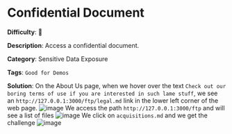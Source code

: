 # Confidential Document

**Difficulty**: :star2:

**Description**: Access a confidential document.

**Category**: Sensitive Data Exposure

**Tags**: `Good for Demos`

**Solution**: 
On the About Us page, when we hover over the text `Check out our boring terms of use if you are interested in such lame stuff`, we see an `http://127.0.0.1:3000/ftp/legal.md` link in the lower left corner of the web page.
![image](https://user-images.githubusercontent.com/70436051/180162802-f5f6140f-342c-4897-98ed-2451742e8980.png)
We access the path `http://127.0.0.1:3000/ftp` and will see a list of files 
![image](https://user-images.githubusercontent.com/70436051/180163234-966454b0-b728-4ea3-9ddd-3ebf23d75b7f.png)
We click on `acquisitions.md` and we get the challenge
![image](https://user-images.githubusercontent.com/70436051/180163675-ecaf65df-9a31-4f25-b1b1-f5a0baac7ea9.png)



